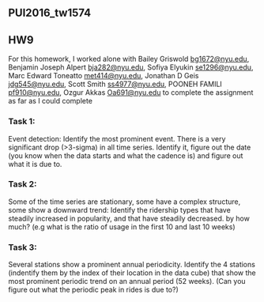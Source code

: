 ## PUI2016_tw1574
## HW9
For this homework, I worked alone with Bailey Griswold <bg1672@nyu.edu>, Benjamin Joseph Alpert <bja282@nyu.edu>, Sofiya Elyukin <se1296@nyu.edu>, Marc Edward Toneatto <met414@nyu.edu>, Jonathan D Geis <jdg545@nyu.edu>, Scott Smith <ss4977@nyu.edu>, POONEH FAMILI <pf910@nyu.edu>, Ozgur Akkas <Oa691@nyu.edu> to complete the assignment as far as I could complete


### Task 1:
Event detection: Identify the most prominent event. There is a very significant drop (>3-sigma) in all time series.
Identify it, figure out the date (you know when the data starts and what the cadence is) and figure out what it is due to.

### Task 2:
Some of the time series are stationary, some have a complex structure, some show a downward trend: Identify the ridership types that have steadily increased in popularity, and that have steadily decreased. by how much? (e.g what is the ratio of usage in the first 10 and last 10 weeks)
### Task 3:
Several stations show a prominent annual periodicity. Identify the 4 stations (indentify them by the index of their location in the data cube) that show the most prominent periodic trend on an annual period (52 weeks). (Can you figure out what the periodic peak in rides is due to?)
